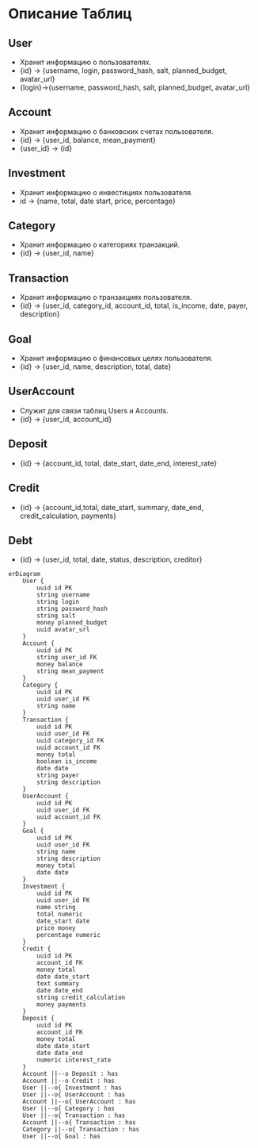 # Описание Таблиц
## User
- Хранит информацию о пользователях.
- {id} -> {username, login, password_hash, salt, planned_budget, avatar_url}
- {login}->{username, password_hash, salt, planned_budget, avatar_url}
## Account
- Хранит информацию о банковских счетах пользователя.
- {id} -> {user_id, balance, mean_payment}
- {user_id} -> {id}
## Investment
- Хранит информацию о инвестициях пользователя.
- id -> {name, total, date start, price, percentage}
## Category
- Хранит информацию о категориях транзакций.
- {id} -> {user_id, name}
## Transaction
- Хранит информацию о транзакциях пользователя.
- {id} -> {user_id, category_id, account_id, total, is_income, date, payer, description}
## Goal
- Хранит информацию о финансовых целях пользователя.
- {id} -> {user_id, name, description, total, date}
## UserAccount
- Служит для связи таблиц Users и Accounts.
- {id} -> {user_id, account_id}
## Deposit
- {id} -> {account_id, total, date_start, date_end, interest_rate}
## Credit
- {id} -> {account_id,total, date_start, summary, date_end, credit_calculation, payments}
## Debt
- {id} -> {user_id, total, date, status, description, creditor}




```mermaid
erDiagram
    User {
        uuid id PK
        string username
        string login
        string password_hash
        string salt
        money planned_budget
        uuid avatar_url
    }
    Account {
        uuid id PK
        string user_id FK
        money balance
        string mean_payment
    }
    Category {
        uuid id PK
        uuid user_id FK
        string name
    }
    Transaction {
        uuid id PK
        uuid user_id FK
        uuid category_id FK
        uuid account_id FK
        money total
        boolean is_income
        date date
        string payer
        string description
    }
    UserAccount {
        uuid id PK
        uuid user_id FK
        uuid account_id FK
    }
    Goal {
        uuid id PK
        uuid user_id FK
        string name
        string description
        money total
        date date
    }
    Investment {
        uuid id PK
        uuid user_id FK
        name string
        total numeric
        date_start date
        price money
        percentage numeric
    }
    Credit {
        uuid id PK
        account_id FK
        money total
        date date_start
        text summary
        date date_end
        string credit_calculation
        money payments 
    }
    Deposit {
        uuid id PK
        account_id FK
        money total
        date date_start
        date date_end
        numeric interest_rate
    }
    Account ||--o Deposit : has
    Account ||--o Credit : has
    User ||--o{ Investment : has
    User ||--o{ UserAccount : has
    Account ||--o{ UserAccount : has
    User ||--o{ Category : has
    User ||--o{ Transaction : has
    Account ||--o{ Transaction : has
    Category ||--o{ Transaction : has
    User ||--o{ Goal : has

    
    
```
